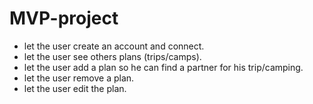 # MVP-project 

* let the user create an account and connect.  
* let the user see others plans (trips/camps). 
* let the user add a plan so he can find a partner for his trip/camping.
* let the user remove a plan.
* let the user edit the plan.

